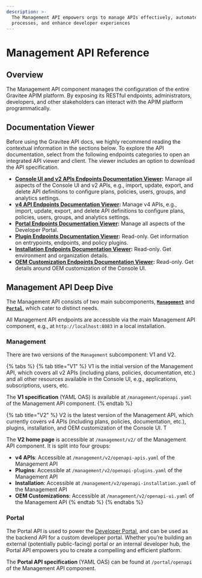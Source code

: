 ```yaml
---
description: >-
  The Management API empowers orgs to manage APIs effectively, automate
  processes, and enhance developer experiences
---
```


# Management API Reference

## Overview

The Management API component manages the configuration of the entire Gravitee APIM platform. By exposing its RESTful endpoints, administrators, developers, and other stakeholders can interact with the APIM platform programmatically.

## Documentation Viewer

Before using the Gravitee API docs, we highly recommend reading the contextual information in the sections below. To explore the API documentation, select from the following endpoints categories to open an integrated API viewer and client. The viewer includes an option to download the API specification.

* [**Console UI and v2 APIs Endpoints Documentation Viewer**](https://gravitee-io-labs.github.io/mapi-v1-docs/#tag/api-alerts)**:** Manage all aspects of the Console UI and v2 APIs, e.g., import, update, export, and delete API definitions to configure plans, policies, users, groups, and analytics settings.
* [**v4 API Endpoints Documentation Viewer**](https://gravitee-io-labs.github.io/mapi-v2-docs-openapi-apis/)**:** Manage v4 APIs, e.g., import, update, export, and delete API definitions to configure plans, policies, users, groups, and analytics settings.
* [**Portal Endpoints Documentation Viewer**](https://gravitee-io-labs.github.io/mapi-v2-docs-openapi-portal/)**:** Manage all aspects of the Developer Portal.
* [**Plugin Endpoints Documentation Viewer**](https://gravitee-io-labs.github.io/mapi-v2-docs-openapi-plugins/)**:** Read-only. Get information on entrypoints, endpoints, and policy plugins.
* [**Installation Endpoints Documentation Viewer**](https://gravitee-io-labs.github.io/mapi-v2-docs-openapi-installation/)**:** Read-only. Get environment and organization details.
* [**OEM Customization Endpoints Documentation Viewer**](https://gravitee-io-labs.github.io/mapi-v2-docs-openapi-ui/)**:** Read-only. Get details around OEM customization of the Console UI.

## Management API Deep Dive

The Management API consists of two main subcomponents, [**`Management`**](management-api-reference.md#management) and [**`Portal`**](management-api-reference.md#portal), which cater to distinct needs.&#x20;

All Management API endpoints are accessible via the main Management API component, e.g., at `http://localhost:8083` in a local installation.

### Management

There are two versions of the `Management` subcomponent: V1 and V2.

{% tabs %}
{% tab title="V1" %}
V1 is the initial version of the Management API, which covers all v2 APIs (including plans, policies, documentation, etc.) and all other resources available in the Console UI, e.g., applications, subscriptions, users, etc.&#x20;

The **V1 specification** (YAML OAS) is available at `/management/openapi.yaml` of the Management API component.
{% endtab %}

{% tab title="V2" %}
V2 is the latest version of the Management API, which currently covers v4 APIs (including plans, policies, documentation, etc.), plugins, installation, and OEM customization of the Console UI. T

The **V2 home page** is accessible at `/management/v2/` of the Management API component. It is split into four groups:

* **v4 APIs**: Accessible at `/management/v2/openapi-apis.yaml` of the Management API
* **Plugins**: Accessible at `/management/v2/openapi-plugins.yaml` of the Management API
* **Installation**: Accessible at `/management/v2/openapi-installation.yaml` of the Management API
* **OEM Customizations**: Accessible at `/management/v2/openapi-ui.yaml` of the Management API
{% endtab %}
{% endtabs %}

### Portal

The Portal API is used to power the [Developer Portal](../developer-portal/), and can be used as the backend API for a custom developer portal. Whether you’re building an external (potentially public-facing) portal or an internal developer hub, the Portal API empowers you to create a compelling and efficient platform.

The **Portal API specification** (YAML OAS) can be found at `/portal/openapi` of the Management API component.
